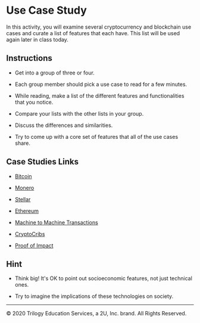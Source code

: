 # Use Case Study

In this activity, you will examine several cryptocurrency and blockchain use cases and curate a list of features that each have. This list will be used again later in class today.

## Instructions

* Get into a group of three or four.

* Each group member should pick a use case to read for a few minutes.

* While reading, make a list of the different features and functionalities that you notice.

* Compare your lists with the other lists in your group.

* Discuss the differences and similarities.

* Try to come up with a core set of features that all of the use cases share.

## Case Studies Links

* [Bitcoin](https://www.bbc.co.uk/news/business-47553048)

* [Monero](https://bravenewcoin.com/insights/monero-no-plans-to-go-'legit')

* [Stellar](https://www.investopedia.com/news/what-stellar/)

* [Ethereum](https://www.techradar.com/uk/news/charting-the-rise-and-rise-of-ethereum)

* [Machine to Machine Transactions](https://blogs.dxc.technology/2019/01/29/machines-that-pay-each-other-using-digital-wallets/)

* [CryptoCribs](https://news.bitcoin.com/meet-cryptocribs-a-rental-service-that-aims-to-decentralize-airbnb/)

* [Proof of Impact](https://proofofimpact.com)

## Hint

* Think big! It's OK to point out socioeconomic features, not just technical ones.

* Try to imagine the implications of these technologies on society.

---

© 2020 Trilogy Education Services, a 2U, Inc. brand. All Rights Reserved.

